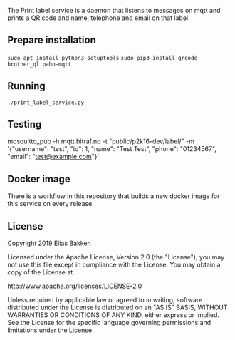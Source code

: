 
The Print label service is a daemon that listens to 
messages on mqtt and prints a QR code and name, telephone and email on that label.

## Prepare installation
```sudo apt install python3-setuptools```
```sudo pip3 install qrcode brother_ql paho-mqtt```

## Running
```./print_label_service.py```

## Testing
mosquitto_pub -h mqtt.bitraf.no  -t "public/p2k16-dev/label/" -m '{"username": "test", "id": 1, "name": "Test Test", "phone": "01234567", "email": "test@example.com"}'

## Docker image
There is a workflow in this repository that builds a new docker image for this service on every release.

## License

Copyright 2019 Elias Bakken

Licensed under the Apache License, Version 2.0 (the "License");
you may not use this file except in compliance with the License.
You may obtain a copy of the License at

   http://www.apache.org/licenses/LICENSE-2.0

Unless required by applicable law or agreed to in writing, software
distributed under the License is distributed on an "AS IS" BASIS,
WITHOUT WARRANTIES OR CONDITIONS OF ANY KIND, either express or implied.
See the License for the specific language governing permissions and
limitations under the License.

